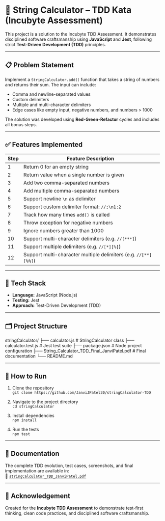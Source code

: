 # 📐 String Calculator – TDD Kata (Incubyte Assessment)

This project is a solution to the Incubyte TDD Assessment. It demonstrates disciplined software craftsmanship using **JavaScript** and **Jest**, following strict **Test-Driven Development (TDD)** principles.

---

## 📋 Problem Statement

Implement a `StringCalculator.add()` function that takes a string of numbers and returns their sum. The input can include:
- Comma and newline-separated values
- Custom delimiters
- Multiple and multi-character delimiters
- Edge cases like empty input, negative numbers, and numbers > 1000

The solution was developed using **Red-Green-Refactor** cycles and includes all bonus steps.

---

## ✅ Features Implemented

| Step | Feature Description |
|------|---------------------|
| 1    | Return 0 for an empty string |
| 2    | Return value when a single number is given |
| 3    | Add two comma-separated numbers |
| 4    | Add multiple comma-separated numbers |
| 5    | Support newline `\n` as delimiter |
| 6    | Support custom delimiter format: `//;\n1;2` |
| 7    | Track how many times `add()` is called |
| 8    | Throw exception for negative numbers |
| 9    | Ignore numbers greater than 1000 |
| 10   | Support multi-character delimiters (e.g. `//[***]`) |
| 11   | Support multiple delimiters (e.g. `//[*][%]`) |
| 12   | Support multi-character multiple delimiters (e.g. `//[**][%%]`) |

---

## 🧪 Tech Stack

- **Language:** JavaScript (Node.js)
- **Testing:** Jest
- **Approach:** Test-Driven Development (TDD)

---

## 🗂️ Project Structure

stringCalculator/
├── calculator.js # StringCalculator class
├── calculator.test.js # Jest test suite
├── package.json # Node project configuration
├── String_Calculator_TDD_Final_JanviPatel.pdf # Final documentation
└── README.md


---

## 🚀 How to Run

1. Clone the repository  
   `git clone https://github.com/JanviJPatel30/stringCalculator-TDD`

2. Navigate to the project directory  
   `cd stringCalculator`

3. Install dependencies  
   `npm install`

4. Run the tests  
   `npm test`

---

## 📄 Documentation

The complete TDD evolution, test cases, screenshots, and final implementation are available in:  
📎 [`stringCalculator_TDD_JanviPatel.pdf`](./stringCalculator_TDD_JanviPatel.pdf)

---

## 🙏 Acknowledgement

Created for the **Incubyte TDD Assessment** to demonstrate test-first thinking, clean code practices, and disciplined software craftsmanship.
